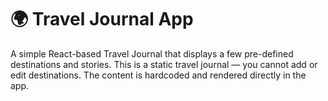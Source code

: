 # 🌍 Travel Journal App
A simple React-based Travel Journal that displays a few pre-defined destinations and stories.
This is a static travel journal — you cannot add or edit destinations. The content is hardcoded and rendered directly in the app.


